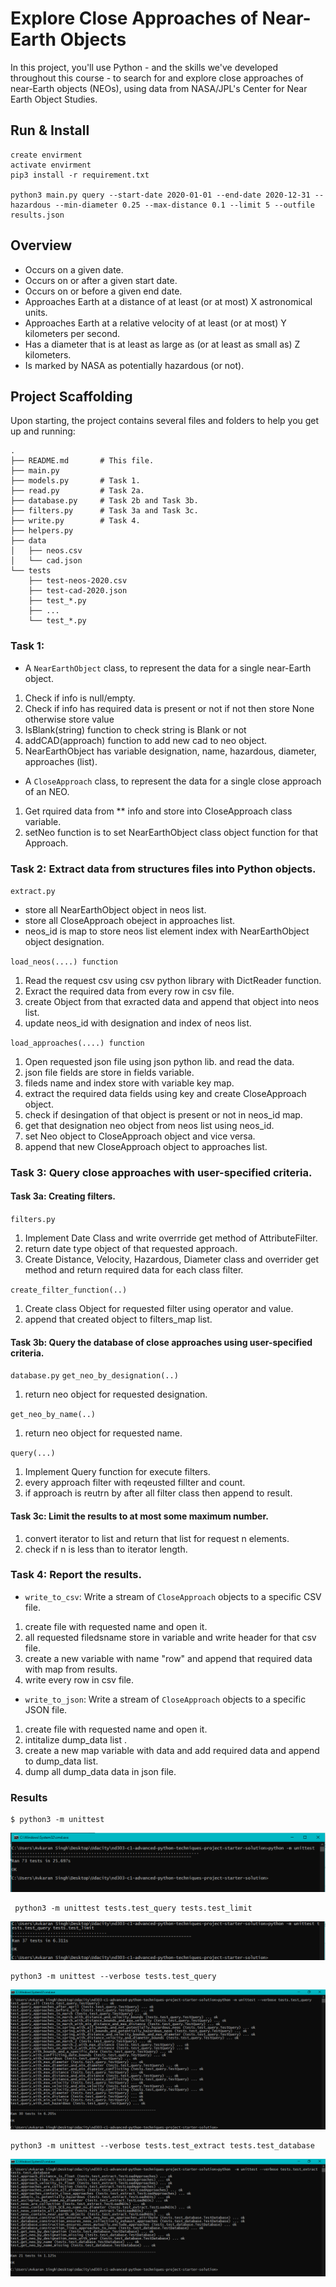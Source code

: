 # Explore Close Approaches of Near-Earth Objects

In this project, you'll use Python - and the skills we've developed throughout this course - to search for and explore close approaches of near-Earth objects (NEOs), using data from NASA/JPL's Center for Near Earth Object Studies.

## Run & Install
```
create envirment
activate envirment
pip3 install -r requirement.txt

python3 main.py query --start-date 2020-01-01 --end-date 2020-12-31 --hazardous --min-diameter 0.25 --max-distance 0.1 --limit 5 --outfile results.json
```

## Overview

- Occurs on a given date.
- Occurs on or after a given start date.
- Occurs on or before a given end date.
- Approaches Earth at a distance of at least (or at most) X astronomical units.
- Approaches Earth at a relative velocity of at least (or at most) Y kilometers per second.
- Has a diameter that is at least as large as (or at least as small as) Z kilometers.
- Is marked by NASA as potentially hazardous (or not).

## Project Scaffolding

Upon starting, the project contains several files and folders to help you get up and running:

```
.
├── README.md       # This file.
├── main.py
├── models.py       # Task 1.
├── read.py         # Task 2a.
├── database.py     # Task 2b and Task 3b.
├── filters.py      # Task 3a and Task 3c.
├── write.py        # Task 4.
├── helpers.py
├── data
│   ├── neos.csv
│   └── cad.json
└── tests
    ├── test-neos-2020.csv
    ├── test-cad-2020.json
    ├── test_*.py
    ├── ...
    └── test_*.py
```

### Task 1:

- A `NearEarthObject` class, to represent the data for a single near-Earth object.

1.  Check if info is null/empty.
2. Check if info has required data is present or not if not then store None otherwise store value
3. IsBlank(string) function to check string is Blank or not
4. addCAD(approach)  function to add new cad to neo object.
5. NearEarthObject has variable designation, name, hazardous, diameter, approaches (list).

- A `CloseApproach` class, to represent the data for a single close approach of an NEO.
1. Get rquired data from ** info and store into CloseApproach class variable.
2. setNeo function is to set NearEarthObject class object function for that Approach.


### Task 2: Extract data from structures files into Python objects.
`extract.py`

- store all NearEarthObject object in neos list.
- store all CloseApproach obeject in approaches list.
- neos_id is map to store neos list element index with  NearEarthObject object designation.

`load_neos(....) function `

1. Read the request csv using csv python library with DictReader function.
2. Exract the required data from every row in csv file.
3. create Object from that exracted data and append that object into neos list.
4. update neos_id with designation and index of neos list.

`load_approaches(....) function `
1. Open requested json file using json python lib. and read the data.
2. json file fields are store in fields variable.
3. fileds name and index store with variable key map.
4. extract the required data fields using key and create CloseApproach object.
5. check if desingation of that object is present or not in neos_id map.
6. get that designation neo object from neos list using neos_id.
7. set Neo object to CloseApproach object and vice versa.
8. append that new CloseApproach object to approaches list.

### Task 3: Query close approaches with user-specified criteria.


#### Task 3a: Creating filters.

`filters.py`

1. Implement Date Class and write overrride get method of AttributeFilter.
2. return date type object of that requested approach.
3. Create Distance, Velocity, Hazardous, Diameter class and overrider get method and return required data for each class filter.

`create_filter_function(..)`
1. Create class Object for requested filter using operator and value.
2. append that created object to filters_map list.


#### Task 3b: Query the database of close approaches using user-specified criteria.

`database.py`
`get_neo_by_designation(..)`
1. return neo object for requested designation.

`get_neo_by_name(..)`
1. return neo object for requested name.

`query(...)`
1. Implement Query function for execute filters.
2.  every approach filter with reqeusted fillter and count.
3. if  approach is reutrn by after all filter class then append to result. 

#### Task 3c: Limit the results to at most some maximum number.
1. convert iterator to list and return that list for request n elements.
2. check if n is less than to iterator length.



### Task 4: Report the results.

- `write_to_csv`: Write a stream of `CloseApproach` objects to a specific CSV file.
1. create file with requested name and open it.
2. all requested filedsname store in variable and write header for that csv file.
3. create a new variable with name "row" and append that required data with map from results.
4. write every row in csv file.


- `write_to_json`: Write a stream of `CloseApproach` objects to a specific JSON file.
1. create file with requested name and open it.
2. intitalize dump_data list .
3. create a new map variable with data and add required data and append to dump_data list.
4. dump all dump_data data in json file.


### Results


```
$ python3 -m unittest
```
<img src="all_test.PNG">

```
 python3 -m unittest tests.test_query tests.test_limit
```

<img src="t2.PNG">

```
python3 -m unittest --verbose tests.test_query
```
<img src="t4.PNG">

```
python3 -m unittest --verbose tests.test_extract tests.test_database
```
<img src="t5.PNG">
